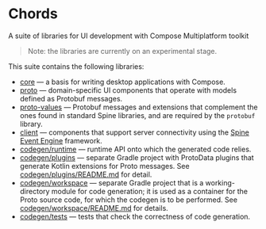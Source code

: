 # Chords
A suite of libraries for UI development with Compose Multiplatform toolkit

> Note: the libraries are currently on an experimental stage.

This suite contains the following libraries:
- [core](core/README.md) — a basis for writing desktop applications with Compose. 
- [proto](proto/README.md) — domain-specific UI components that operate with models defined
  as Protobuf messages.
- [proto-values](proto-values/README.md) — Protobuf messages and extensions that complement the ones
  found in standard Spine libraries, and are required by the `protobuf` library.
- [client](client/README.md) — components that support server connectivity using
  the [Spine Event Engine](https://spine.io/) framework.
- [codegen/runtime](codegen/runtime) — runtime API onto which the generated code relies.
- [codegen/plugins](codegen/plugins) — separate Gradle project with ProtoData plugins
  that generate Kotlin extensions for Proto messages. 
  See [codegen/plugins/README.md](codegen/plugins/README.md) for detail.
- [codegen/workspace](codegen/workspace) — separate Gradle project that is 
  a working-directory module for code generation; 
  it is used as a container for the Proto source code, for which the codegen is to be performed.
  See [codegen/workspace/README.md](codegen/workspace/README.md) for details.
- [codegen/tests](codegen/tests) — tests that check the correctness of code generation.
